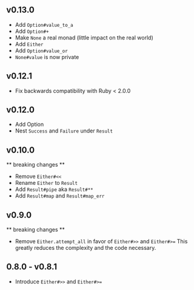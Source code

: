 ## v0.13.0

- Add `Option#value_to_a`
- Add `Option#+`
- Make `None` a real monad (little impact on the real world)
- Add `Either`
- Add `Option#value_or`
- `None#value` is now private

## v0.12.1

- Fix backwards compatibility with Ruby < 2.0.0

## v0.12.0

- Add Option
- Nest `Success` and `Failure` under `Result`

## v0.10.0
** breaking changes **

- Remove `Either#<<`
- Rename `Either` to `Result`
- Add `Result#pipe` aka `Result#**`
- Add `Result#map` and `Result#map_err`

## v0.9.0
** breaking changes **

- Remove `Either.attempt_all` in favor of `Either#>>` and `Either#>=`
  This greatly reduces the complexity and the code necessary.

## 0.8.0 - v0.8.1

- Introduce `Either#>>` and `Either#>=`
